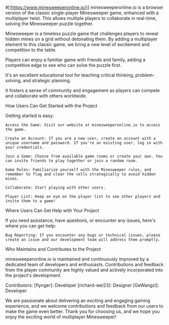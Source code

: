 #[(https://www.minesweeperonline.io/)]
minesweeperonline.io is a browser version of the classic single-player Minesweeper game, enhanced with a multiplayer twist. This allows multiple players to collaborate in real-time, solving the Minesweeper puzzle together.


Minesweeper is a timeless puzzle game that challenges players to reveal hidden mines on a grid without detonating them. By adding a multiplayer element to this classic game, we bring a new level of excitement and competition to the table. 

Players can enjoy a familiar game with friends and family, adding a competitive edge to see who can solve the puzzle first.

It's an excellent educational tool for teaching critical thinking, problem-solving, and strategic planning.

It fosters a sense of community and engagement as players can compete and collaborate with others worldwide.


How Users Can Get Started with the Project

Getting started is easy:

    Access the Game: Visit our website at minesweeperonline.io to access the game.
    
    Create an Account: If you are a new user, create an account with a unique username and password. If you're an existing user, log in with your credentials.
    
    Join a Game: Choose from available game rooms or create your own. You can invite friends to play together or join a random room.
    
    Game Rules: Familiarize yourself with the Minesweeper rules, and remember to flag and clear the cells strategically to avoid hidden mines.
    
    Collaborate: Start playing with other users.
    
    Player List: Keep an eye on the player list to see other players and invite them to a game!


Where Users Can Get Help with Your Project

If you need assistance, have questions, or encounter any issues, here's where you can get help:

    Bug Reporting: If you encounter any bugs or technical issues, please create an issue and our development team will address them promptly.


Who Maintains and Contributes to the Project

minesweeperonline.io is maintained and continuously improved by a dedicated team of developers and enthusiasts. Contributions and feedback from the player community are highly valued and actively incorporated into the project's development.


Contributors:
    [flynger]: Developer
    [richard-wei23]: Designer
    [GeWangzi]: Developer

We are passionate about delivering an exciting and engaging gaming experience, and we welcome contributions and feedback from our users to make the game even better.
Thank you for choosing us, and we hope you enjoy the exciting world of multiplayer Minesweeper!
